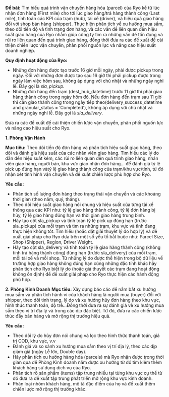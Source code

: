 **Đề bài:** 
Tìm hiểu quá trình vận chuyển hàng hóa (parcel) của Ryo kể từ lúc nhận đơn hàng (First mile) cho tới lúc giao hàng/trả hàng thành công (Last mile), tính toán các KPI của trạm (hub), tài xế (driver), và hiệu quả giao hàng đối với shop bán hàng (shipper). 
Thực hiện phân tích về xu hướng mua sắm, theo dõi tiến độ và tình trạng đơn hàng, và các vấn đề liên quan đến hiệu suất giao hàng của Ryo nhằm giúp công ty tìm ra những vấn đề tồn đọng và rủi ro liên quan đến quá trình giao hàng, đồng thời đưa ra các đề xuất để cải thiện chiến lược vận chuyển, phân phối nguồn lực và nâng cao hiệu suất doanh nghiệp.

**Quy định hoạt động của Ryo:**
- Những đơn hàng được tạo trước 16 giờ mỗi ngày, phải được pickup trong ngày. Đối với những đơn được tạo sau 16 giờ thì phải pickup được trong ngày làm việc hôm sau, không áp dụng với chủ nhật và những ngày nghỉ lễ. Đây gọi là *sla_pickup*.
- Những đơn hàng đến trạm (dest_hub_datetime) trước 11 giờ thì phải giao hàng thành công trong ngày hôm đó. Nếu đơn hàng đến trạm sau 11 giờ thì cần giao thành công trong ngày tiếp theo(delivery_success_datetime and granular_status = ‘Completed’), không áp dụng với chủ nhật và những ngày nghỉ lễ. Đây gọi là *sla_delivery*.

Đưa ra các đề xuất để cải thiện chiến lược vận chuyển, phân phối nguồn lực và nâng cao hiệu suất cho Ryo.

**1. Phòng Vận Hành**

**Mục tiêu:** Theo dõi tiến độ đơn hàng và phân tích hiệu suất giao hàng, theo dõi và đánh giá hiệu suất của các nhân viên giao hàng. Tìm hiểu các lý do dẫn đến hiệu suất kém, các rủi ro liên quan đến quá trình giao hàng, nhân viên giao hàng, người bán, khu vực giao nhận đơn hàng... để đánh giá tỷ lệ pick up đúng hạn vàtỷ lệ giao hàng thành công của trạm/khu vực/tỉnh, từ đó nhận xét tình hình vận chuyển và đề xuất chiến lược phù hợp cho Ryo.

**Yêu cầu:**

- Phân tích số lượng đơn hàng theo trạng thái vận chuyển và các khoảng thời gian (theo năm, quý, tháng).
- Theo dõi hiệu suất giao hàng nói chung và hiệu suất của từng tài xế thông qua các KPI như: tỷ lệ giao hàng thành công, tỷ lệ đơn hàng bị hủy, tỷ lệ giao hàng đúng hạn và thời gian giao hàng trung bình.
- Hãy tạo cột sla_pickup và tính toán tỷ lệ pick up đúng hạn (trước sla_pickup) của mỗi trạm và tìm ra những trạm, khu vực và tỉnh đang thực hiện không tốt. Tìm hiểu (hoặc đặt giải thuyết lý do hợp lý) và đề xuất giải pháp cho Ryo dựa trên một số yếu tố bắt buộc như: Parcel Size, Shop (Shipper), Region, Driver Weight.
- Hãy tạo cột sla_delivery và tính toán tỷ lệ giao hàng thành công (không tính trả hàng thành công) đúng hạn (trước sla_delivery) của mỗi trạm, mỗi tài xế và mỗi shop. Từ những lý do được thể hiện trong bộ dữ liệu về trường hợp giao hàng không đúng hạn cùng những đặc tính khác hãy phân tích cho Ryo biết lý do (hoặc giả thuyết các trạm đang hoạt động không ổn định) để đề xuất giải pháp cho Ryo thực hiện các hành động phù hợp.

**2. Phòng Kinh Doanh**
**Mục tiêu:** Xây dựng báo cáo để nắm bắt xu hướng mua sắm và phân tích hành vi của khách hàng là người mua (buyer) đối với shipper, theo dõi tình trạng, lý do và xu hướng hủy đơn hàng theo khu vực, hình thức thanh toán, độ trễ...Đồng thời đưa ra sự đánh giá về xu hướng mua sắm theo vị trí địa lý và trong các dịp đặc biệt. Từ đó, đưa ra các chiến lược thúc đẩy bán hàng và mở rộng thị trường hiệu quả.

**Yêu cầu:**

- Theo dõi lý do hủy đơn nói chung và lọc theo hình thức thanh toán, giá trị COD, khu vực, v.v
- Đánh giá và so sánh xu hướng mua sắm theo vị trí địa lý, theo các dịp giảm giá (ngày Lễ lớn, Double day).
- Hãy phân tích xu hướng hàng hóa (parcels) mà Ryo nhận được trong thời gian qua để Phòng Kinh doanh nắm được xu hướng từ đó tìm kiếm thêm khách hàng sử dụng dịch vụ của Ryo.
- Phân tích rõ sản phẩm (items) tập trung nhiều tại từng khu vực cụ thể từ đó đưa ra đề xuất tập trung phát triển mở rộng khu vực kinh doanh.
- Phân loại nhóm khách hàng, mô tả đặc điểm của họ và đề xuất thêm chiến lược mở rộng thị trường khác.